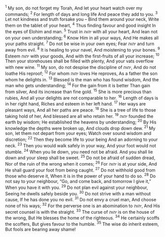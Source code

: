 <sup>1</sup> My son, do not forget my Torah, And let your heart watch over my commands;
<sup>2</sup> For length of days and long life And peace they add to you.
<sup>3</sup> Let not kindness and truth forsake you – Bind them around your neck, Write them on the tablet of your heart,
<sup>4</sup> Thus finding favour and good insight In the eyes of Elohim and man.
<sup>5</sup> Trust in יהוה with all your heart, And lean not on your own understanding;
<sup>6</sup> Know Him in all your ways, And He makes all your paths straight.
<sup>7</sup> Do not be wise in your own eyes; Fear יהוה and turn away from evil.
<sup>8</sup> It is healing to your navel, And moistening to your bones.
<sup>9</sup> Esteem יהוה with your goods, And with the first-fruits of all your increase;
<sup>10</sup> Then your storehouses shall be filled with plenty, And your vats overflow with new wine.
<sup>11</sup> My son, do not despise the discipline of יהוה, And do not loathe His reproof;
<sup>12</sup> For whom יהוה loves He reproves, As a father the son whom he delights in.
<sup>13</sup> Blessed is the man who has found wisdom, And the man who gets understanding;
<sup>14</sup> For the gain from it is better Than gain from silver, And its increase than fine gold.
<sup>15</sup> She is more precious than rubies, And all your delights are not comparable to her.
<sup>16</sup> Length of days is in her right hand, Riches and esteem in her left hand.
<sup>17</sup> Her ways are pleasant ways, And all her paths are peace.
<sup>18</sup> She is a tree of life to those taking hold of her, And blessed are all who retain her.
<sup>19</sup> יהוה founded the earth by wisdom; He established the heavens by understanding;
<sup>20</sup> By His knowledge the depths were broken up, And clouds drop down dew.
<sup>21</sup> My son, let them not depart from your eyes; Watch over sound wisdom and discretion;
<sup>22</sup> Then they become life to your being And an adorning to your neck.
<sup>23</sup> Then you would walk safely in your way, And your foot would not stumble.
<sup>24</sup> When you lie down, you need not be afraid. And you shall lie down and your sleep shall be sweet.
<sup>25</sup> Do not be afraid of sudden dread, Nor of the ruin of the wrong when it comes;
<sup>26</sup> For יהוה is at your side, And He shall guard your foot from being caught.
<sup>27</sup> Do not withhold good from those who deserve it, When it is in the power of your hand to do so.
<sup>28</sup> Do not say to your neighbour, “Go, and come back, and tomorrow I give it,” When you have it with you.
<sup>29</sup> Do not plan evil against your neighbour, Seeing he dwells safely beside you.
<sup>30</sup> Do not strive with a man without cause, If he has done you no evil.
<sup>31</sup> Do not envy a cruel man, And choose none of his ways;
<sup>32</sup> For the perverse one is an abomination to יהוה, And His secret counsel is with the straight.
<sup>33</sup> The curse of יהוה is on the house of the wrong, But He blesses the home of the righteous.
<sup>34</sup> He certainly scoffs the scoffers, But gives favour to the humble.
<sup>35</sup> The wise do inherit esteem, But fools are bearing away shame!
